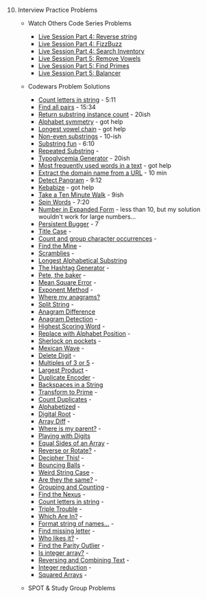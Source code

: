 10. Interview Practice Problems
    - Watch Others Code Series Problems
      - [Live Session Part 4: Reverse string](./practice_problems/reverse_string.rb) 
      - [Live Session Part 4: FizzBuzz](./practice_problems/fizzbuzz.rb)
      - [Live Session Part 4: Search Inventory](./practice_problems/search_inven.rb)
      - [Live Session Part 5: Remove Vowels](./practice_problems/rem_vowels.rb) 
      - [Live Session Part 5: Find Primes](./practice_problems/find_primes.rb)
      - [Live Session Part 5: Balancer](./practice_problems/balancer.rb) 

    - Codewars Problem Solutions
      - [Count letters in string](https://www.codewars.com/kata/5808ff71c7cfa1c6aa00006d/solutions/ruby) - 5:11
      - [Find all pairs](https://www.codewars.com/kata/reviews/5cfa5e532ad4650001e63fe8/groups/60aeacf889308900019475e6) - 15:34
      - [Return substring instance count](https://www.codewars.com/kata/reviews/516f30297c907a79f200067b/groups/60aeafeb8930890001947662) - 20ish
      - [Alphabet symmetry](https://www.codewars.com/kata/reviews/5a0a9754d16cba93d900115b/groups/60aeb458534d1f0001f1149d) - got help
      - [Longest vowel chain](https://www.codewars.com/kata/reviews/5a1275d736c5d19eed002742/groups/60aeb640a3a2cf0001e0e99f) - got help
      - [Non-even substrings](https://www.codewars.com/kata/reviews/5a0a8ba68e5bf11cfd003b74/groups/60aeb82ea3a2cf0001e0e9d6) - 10-ish
      - [Substring fun](https://www.codewars.com/kata/reviews/56ce2da25b477c620000002e/groups/5e03c145884174000112580b) - 6:10
      - [Repeated Substring](https://www.codewars.com/kata/reviews/54f0fce7210f75c03e000084/groups/60aebf9e1a594600010741af) - 
      - [Typoglycemia Generator](https://www.codewars.com/kata/55953e906851cf2441000032/train/ruby) - 20ish
      - [Most frequently used words in a text](https://www.codewars.com/kata/51e056fe544cf36c410000fb/train/ruby) - got help
      - [Extract the domain name from a URL](https://www.codewars.com/kata/514a024011ea4fb54200004b/train/ruby) - 10 min
      - [Detect Pangram](https://www.codewars.com/kata/reviews/5bf0a06ff8c527ebda000a4e/groups/60aed668534d1f0001f1182b) - 9:12
      - [Kebabize](https://www.codewars.com/kata/reviews/57fff6c11bb504ea980000b7/groups/60aedaa8a3a2cf0001e0ee01) - got help
      - [Take a Ten Minute Walk](https://www.codewars.com/kata/reviews/55162ffa77dd9e7bc1000156/groups/60aedf90aec59d000148041a) - 9ish
      - [Spin Words](https://www.codewars.com/kata/reviews/5270aad4b1aa038d2c000189/groups/60aee1a20b93b600017ea884) - 7:20
      - [Number in Expanded Form](https://www.codewars.com/kata/reviews/58464e0b2435fa35d3000032/groups/60aee4ba534d1f0001f11952) - less than 10, but my solution wouldn't work for large numbers...
      - [Persistent Bugger](https://www.codewars.com/kata/reviews/55c6bf11fc0d91691700002b/groups/60aee6deb2e7e90001fa39e3) - 7
      - [Title Case](https://www.codewars.com/kata/reviews/5202f9e6a402dd033c00002a/groups/60aef048367b2e0001fcabef) - 
      - [Count and group character occurrences](https://www.codewars.com/kata/reviews/543e839381b5fd5833000367/groups/60aef5fc367b2e0001fcac56) - 
      - [Find the Mine](https://www.codewars.com/kata/reviews/528d9fc1be46d19081000640/groups/60b151c65337d70001b122b4) - 
      - [Scramblies](https://www.codewars.com/kata/reviews/55f0b9dc6be0544bd30002d5/groups/60b154d14f44260001527e93) - 
      - [Longest Alphabetical Substring](./practice_problems/cw_longest_alpha_substring.rb)
      - [The Hashtag Generator](https://www.codewars.com/kata/reviews/5412c2f9648162f83100007a/groups/60b15ec34f44260001527fb4) - 
      - [Pete, the baker](https://www.codewars.com/kata/reviews/5d7868df14c1b900011334b7/groups/60b16983d4810c0001f40468) - 
      - [Mean Square Error](https://www.codewars.com/kata/reviews/5e31d087db8fbd00017d6bec/groups/60b16c04d4810c0001f4049e) - 
      - [Exponent Method](https://www.codewars.com/kata/reviews/5251f642dc71af49250002db/groups/60b16dced4810c0001f404d4) - 
      - [Where my anagrams?](https://www.codewars.com/kata/reviews/523b40a5ad90113c2b00000f/groups/60b16f94963b480001b0d537)
      - [Split String](https://www.codewars.com/kata/reviews/516f30267c907a79f2000466/groups/60b17190d4810c0001f40545) - 
      - [Anagram Difference](https://www.codewars.com/kata/5b1b27c8f60e99a467000041)
      - [Anagram Detection](https://www.codewars.com/kata/reviews/54ff7a98bae8cd4b6e0003ca/groups/60b672135e3f1d0001d841a9) - 
      - [Highest Scoring Word](./practice_problems/highest_scoring.rb) - 
      - [Replace with Alphabet Position](./practice_problems/replace_alphabet.rb) - 
      - [Sherlock on pockets](./practice_problems/sherlock_pockets.rb) - 
      - [Mexican Wave](./practice_problems/mexican_wave.rb) - 
      - [Delete Digit](./practice_problems/delete_digit.rb) - 
      - [Multiples of 3 or 5](./practice_problems/multiples_3_5.rb) - 
      - [Largest Product](./practice_problems/largest_product.rb) - 
      - [Duplicate Encoder](./practice_problems/duplicate_encoder.rb) - 
      - [Backspaces in a String](./practice_problems/backspaces_str.rb)
      - [Transform to Prime](./practice_problems/transform_prime.rb) - 
      - [Count Duplicates](./practice_problems/counting_dup.rb) -
      - [Alphabetized](./practice_problems/alphabetized.rb) - 
      - [Digital Root](./practice_problems/digital_root.rb) - 
      - [Array Diff](./practice_problems/array_diff.rb) - 
      - [Where is my parent?](./practice_problems/wheres_parent.rb) -
      - [Playing with Digits](./practice_problems/playing_digits.rb) 
      - [Equal Sides of an Array](./practice_problems/equal_sides.rb) - 
      - [Reverse or Rotate?](./practice_problems/reverse_rotate.rb) - 
      - [Decipher This!](./practice_problems/decipher_this.rb) -
      - [Bouncing Balls](./practice_problems/bouncing_balls.rb) -
      - [Weird String Case](./practice_problems/weird_str_case.rb) - 
      - [Are they the same?](./practice_problems/same_or_no.rb) - 
      - [Grouping and Counting](./practice_problems/grouping_counting.rb) - 
      - [Find the Nexus](./practice_problems/nexus_codewars.rb) - 
      - [Count letters in string](./practice_problems/count_let_str.rb) - 
      - [Triple Trouble](./practice_problems/triple_trouble.rb) -
      - [Which Are In?](./practice_problems/which_r_n.rb) - 
      - [Format string of names...](./practice_problems/format_str.rb) - 
      - [Find missing letter](./practice_problems/finding_miss_let.rb) - 
      - [Who likes it?](./practice_problems/who_like_it.rb) - 
      - [Find the Parity Outlier](./practice_problems/find_parity.rb) - 
      - [Is integer array?](./practice_problems/int_arr.rb) - 
      - [Reversing and Combining Text](./practice_problems/reverse_combine.rb) - 
      - [Integer reduction](./practice_problems/int_reduct.rb) - 
      - [Squared Arrays](./practice_problems/sq) -
    - SPOT & Study Group Problems

